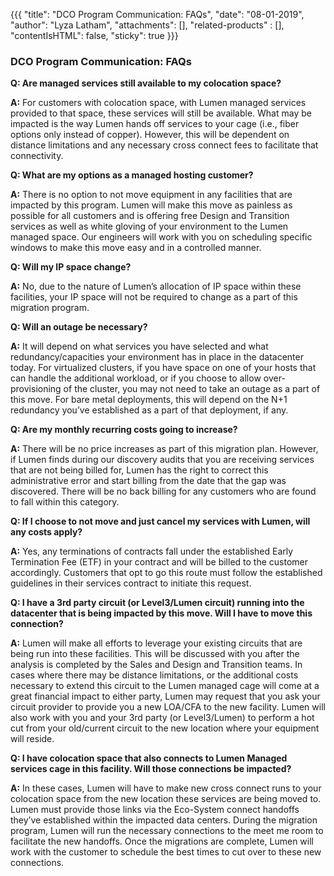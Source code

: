 {{{
"title": "DCO Program Communication: FAQs",
"date": "08-01-2019",
"author": "Lyza Latham",
"attachments": [],
"related-products" : [],
"contentIsHTML": false,
"sticky": true
}}}

### DCO Program Communication: FAQs

**Q: Are managed services still available to my colocation space?**

**A:** For customers with colocation space, with Lumen managed services provided to that space, these services will still be available. What may be impacted is the way Lumen hands off services to your cage (i.e., fiber options only instead of copper). However, this will be dependent on distance limitations and any necessary cross connect fees to facilitate that connectivity.

**Q: What are my options as a managed hosting customer?**

**A:** There is no option to not move equipment in any facilities that are impacted by this program. Lumen will make this move as painless as possible for all customers and is offering free Design and Transition services as well as white gloving of your environment to the Lumen managed space. Our engineers will work with you on scheduling specific windows to make this move easy and in a controlled manner.  

**Q: Will my IP space change?** 

**A:** No, due to the nature of Lumen’s allocation of IP space within these facilities, your IP space will not be required to change as a part of this migration program.  

**Q: Will an outage be necessary?**

**A:** It will depend on what services you have selected and what redundancy/capacities your environment has in place in the datacenter today. For virtualized clusters, if you have space on one of your hosts that can handle the additional workload, or if you choose to allow over-provisioning of the cluster, you may not need to take an outage as a part of this move. For bare metal deployments, this will depend on the N+1 redundancy you’ve established as a part of that deployment, if any.  

**Q: Are my monthly recurring costs going to increase?**

**A:** There will be no price increases as part of this migration plan. However, if Lumen finds during our discovery audits that you are receiving services that are not being billed for, Lumen has the right to correct this administrative error and start billing from the date that the gap was discovered. There will be no back billing for any customers who are found to fall within this category.

**Q: If I choose to not move and just cancel my services with Lumen, will any costs apply?**

**A:** Yes, any terminations of contracts fall under the established Early Termination Fee (ETF) in your contract and will be billed to the customer accordingly. Customers that opt to go this route must follow the established guidelines in their services contract to initiate this request.

**Q: I have a 3rd party circuit (or Level3/Lumen circuit) running into the datacenter that is being impacted by this move. Will I have to move this connection?**

**A:** Lumen will make all efforts to leverage your existing circuits that are being run into these facilities. This will be discussed with you after the analysis is completed by the Sales and Design and Transition teams. In cases where there may be distance limitations, or the additional costs necessary to extend this circuit to the Lumen managed cage will come at a great financial impact to either party, Lumen may request that you ask your circuit provider to provide you a new LOA/CFA to the new facility. Lumen will also work with you and your 3rd party (or Level3/Lumen) to perform a hot cut from your old/current circuit to the new location where your equipment will reside.

**Q: I have colocation space that also connects to Lumen Managed services cage in this facility. Will those connections be impacted?**

**A:** In these cases, Lumen will have to make new cross connect runs to your colocation space from the new location these services are being moved to. Lumen must provide those links via the Eco-System connect handoffs they’ve established within the impacted data centers. During the migration program, Lumen will run the necessary connections to the meet me room to facilitate the new handoffs. Once the migrations are complete, Lumen will work with the customer to schedule the best times to cut over to these new connections.
